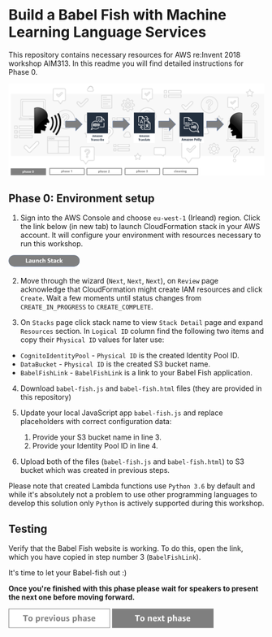 Build a Babel Fish with Machine Learning Language Services
=========================================

This repository contains necessary resources for AWS re:Invent 2018 workshop AIM313. In this readme you will find detailed instructions for Phase 0.

<img src="../../img/flow0.png" />


Phase 0: Environment setup
-----

1. Sign into the AWS Console and choose `eu-west-1` (Irleand) region. Click the link below (in new tab) to launch CloudFormation stack in your AWS account. It will configure your environment with resources necessary to run this workshop.

<a href="https://console.aws.amazon.com/cloudformation/home?region=eu-west-1#/stacks/new?stackName=babel-fish-app&templateURL=https://s3-eu-west-1.amazonaws.com/babel-fish-reinvent/cfn-babel-fish.yaml" ><img src="../../img/button-launch-stack.png" width="140"></a>

2. Move through the wizard (`Next`, `Next`, `Next`), on `Review` page acknowledge that CloudFormation might create IAM resources and click `Create`. Wait a few moments until status changes from `CREATE_IN_PROGRESS` to `CREATE_COMPLETE`.

3. On `Stacks` page click stack name to view `Stack Detail` page and expand `Resources` section. In `Logical ID` column find the following two items and copy their `Physical ID` values for later use:

* `CognitoIdentityPool` - `Physical ID` is the created Identity Pool ID.
* `DataBucket` - `Physical ID` is the created S3 bucket name.
* `BabelFishLink` - `BabelFishLink` is a link to your Babel Fish application.

4. Download `babel-fish.js` and `babel-fish.html` files (they are provided in this repository)
5. Update your local JavaScript app `babel-fish.js` and replace placeholders with correct configuration data:

    1. Provide your S3 bucket name in line 3.
    1. Provide your Identity Pool ID in line 4.

7. Upload both of the files (`babel-fish.js` and `babel-fish.html`) to S3 bucket which was created in previous steps.


Please note that created Lambda functions use `Python 3.6` by default and while it's absolutely not a problem to use other programming languages to develop this solution only `Python` is actively supported during this workshop.

## Testing
Verify that the Babel Fish website is working. To do this, open the link, which you have copied in step number 3 (`BabelFishLink`).

It's time to let your Babel-fish out :)

**Once you're finished with this phase please wait for speakers to present the next one before moving forward.**

<a href="../../README.md"><img src="../../img/button-previous.png" width="200"></a>
<a href="../phase1"><img src="../../img/button-next.png" width="200"></a>
